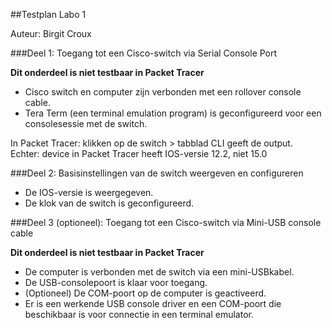 ##Testplan Labo 1

Auteur: Birgit Croux

###Deel 1: Toegang tot een Cisco-switch via Serial Console Port

**Dit onderdeel is niet testbaar in Packet Tracer**

* Cisco switch en computer zijn verbonden met een rollover console cable.
* Tera Term (een terminal emulation program) is geconfigureerd voor een consolesessie met de switch.

In Packet Tracer: klikken op de switch > tabblad CLI geeft de output.  
Echter: device in Packet Tracer heeft IOS-versie 12.2, niet 15.0

###Deel 2: Basisinstellingen van de switch weergeven en configureren

* De IOS-versie is weergegeven.
* De klok van de switch is geconfigureerd.

###Deel 3 (optioneel): Toegang tot een Cisco-switch via Mini-USB console cable

**Dit onderdeel is niet testbaar in Packet Tracer**

* De computer is verbonden met de switch via een mini-USBkabel.
* De USB-consolepoort is klaar voor toegang.
* (Optioneel) De COM-poort op de computer is geactiveerd.
* Er is een werkende USB console driver en een COM-poort die beschikbaar is voor connectie in een terminal emulator.
